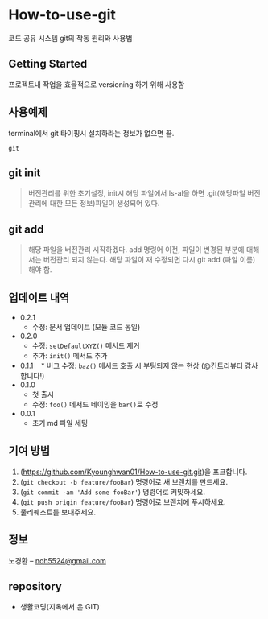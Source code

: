 # How-to-use-git
코드 공유 시스템 git의 작동 원리와 사용법


## Getting Started
프로젝트내 작업을 효율적으로 versioning 하기 위해 사용함



## 사용예제
terminal에서 git 타이핑시 설치하라는 정보가 없으면 끝.

```
git
```
## git init

> 버전관리를 위한 초기설정, init시 해당 파일에서 ls-al을 하면 .git(해당파일 버전관리에 대한 모든 정보)파일이 생성되어 있다.

## git add

> 해당 파일을 버전관리 시작하겠다. add 명령어 이전, 파일이 변경된 부분에 대해서는 버전관리 되지 않는다. 
> 해당 파일이 재 수정되면 다시 git add (파일 이름) 해야 함.

## 업데이트 내역

* 0.2.1
    * 수정: 문서 업데이트 (모듈 코드 동일)
* 0.2.0
    * 수정: `setDefaultXYZ()` 메서드 제거
    * 추가: `init()` 메서드 추가
* 0.1.1
    * 버그 수정: `baz()` 메서드 호출 시 부팅되지 않는 현상 (@컨트리뷰터 감사합니다!)
* 0.1.0
    * 첫 출시
    * 수정: `foo()` 메서드 네이밍을 `bar()`로 수정
* 0.0.1
    * 초기 md 파일 세팅

## 기여 방법

1. (<https://github.com/Kyounghwan01/How-to-use-git.git>)을 포크합니다.
2. (`git checkout -b feature/fooBar`) 명령어로 새 브랜치를 만드세요.
3. (`git commit -am 'Add some fooBar'`) 명령어로 커밋하세요.
4. (`git push origin feature/fooBar`) 명령어로 브랜치에 푸시하세요. 
5. 풀리퀘스트를 보내주세요.

## 정보

노경환  – noh5524@gmail.com

## repository

* 생활코딩(지옥에서 온 GIT)


